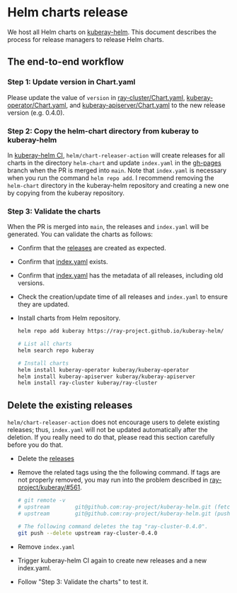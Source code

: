 # Helm charts release

We host all Helm charts on [kuberay-helm](https://github.com/ray-project/kuberay-helm).
This document describes the process for release managers to release Helm charts.

## The end-to-end workflow
### Step 1: Update version in Chart.yaml
Please update the value of `version` in [ray-cluster/Chart.yaml](https://github.com/ray-project/kuberay/blob/master/helm-chart/ray-cluster/Chart.yaml),
[kuberay-operator/Chart.yaml](https://github.com/ray-project/kuberay/blob/master/helm-chart/kuberay-operator/Chart.yaml),
and [kuberay-apiserver/Chart.yaml](https://github.com/ray-project/kuberay/blob/master/helm-chart/kuberay-apiserver/Chart.yaml)
to the new release version (e.g. 0.4.0).

### Step 2: Copy the helm-chart directory from kuberay to kuberay-helm
In [kuberay-helm CI](https://github.com/ray-project/kuberay-helm/blob/main/.github/workflows/chart-release.yaml), `helm/chart-releaser-action` will create releases for all charts in the directory `helm-chart` and update `index.yaml` in the [gh-pages](https://github.com/ray-project/kuberay-helm/tree/gh-pages) branch when the PR is merged into `main`. Note that `index.yaml` is necessary when you run the command `helm repo add`. I recommend removing the `helm-chart` directory in the kuberay-helm repository and creating a new one by copying from the kuberay repository.

### Step 3: Validate the charts
When the PR is merged into `main`, the releases and `index.yaml` will be generated.
You can validate the charts as follows:

* Confirm that the [releases](https://github.com/ray-project/kuberay-helm/releases) are created as expected.
* Confirm that [index.yaml](https://github.com/ray-project/kuberay-helm/blob/gh-pages/index.yaml) exists.
* Confirm that [index.yaml](https://github.com/ray-project/kuberay-helm/blob/gh-pages/index.yaml) has the metadata of all releases, including old versions.
* Check the creation/update time of all releases and `index.yaml` to ensure they are updated.

* Install charts from Helm repository.
    ```sh
    helm repo add kuberay https://ray-project.github.io/kuberay-helm/

    # List all charts
    helm search repo kuberay

    # Install charts
    helm install kuberay-operator kuberay/kuberay-operator
    helm install kuberay-apiserver kuberay/kuberay-apiserver
    helm install ray-cluster kuberay/ray-cluster
    ```

## Delete the existing releases
`helm/chart-releaser-action` does not encourage users to delete existing releases;
thus, `index.yaml` will not be updated automatically after the deletion.
If you really need to do that, please read this section carefully before you do that.

* Delete the [releases](https://github.com/ray-project/kuberay-helm/releases)
* Remove the related tags using the the following command. If tags are not properly removed, you may run into the problem described in [ray-project/kuberay/#561](https://github.com/ray-project/kuberay/issues/561).

    ```sh
    # git remote -v
    # upstream        git@github.com:ray-project/kuberay-helm.git (fetch)
    # upstream        git@github.com:ray-project/kuberay-helm.git (push)

    # The following command deletes the tag "ray-cluster-0.4.0".
    git push --delete upstream ray-cluster-0.4.0
    ```
* Remove `index.yaml`
* Trigger kuberay-helm CI again to create new releases and a new index.yaml.
* Follow "Step 3: Validate the charts" to test it.
